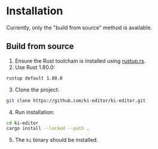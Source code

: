 # Installation

Currently, only the "build from source" method is available.

## Build from source

1. Ensure the Rust toolchain is installed using [rustup.rs](https://rustup.rs/).
2. Use Rust 1.80.0:

```sh
rustup default 1.80.0
```

3. Clone the project:

```sh
git clone https://github.com/ki-editor/ki-editor.git
```

4. Run installation:

```sh
cd ki-editor
cargo install --locked --path .
```

5. The `ki` binary should be installed.
